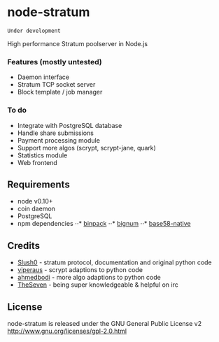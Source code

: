 node-stratum
============

    Under development

High performance Stratum poolserver in Node.js


### Features (mostly untested)
* Daemon interface
* Stratum TCP socket server
* Block template / job manager


### To do
* Integrate with PostgreSQL database
* Handle share submissions
* Payment processing module
* Support more algos (scrypt, scrypt-jane, quark)
* Statistics module
* Web frontend


Requirements
------------
* node v0.10+
* coin daemon
* PostgreSQL
* npm dependencies
⋅⋅* [binpack](https://github.com/russellmcc/node-binpack)
⋅⋅* [bignum](https://github.com/justmoon/node-bignum)
⋅⋅* [base58-native](https://github.com/gasteve/node-base58)


Credits
-------
* [Slush0](https://github.com/slush0/stratum-mining) - stratum protocol, documentation and original python code
* [viperaus](https://github.com/viperaus/stratum-mining) - scrypt adaptions to python code
* [ahmedbodi](https://github.com/ahmedbodi/stratum-mining) - more algo adaptions to python code
* [TheSeven](https://github.com/TheSeven) - being super knowledgeable & helpful on irc

License
-------
node-stratum is released under the GNU General Public License v2
http://www.gnu.org/licenses/gpl-2.0.html
